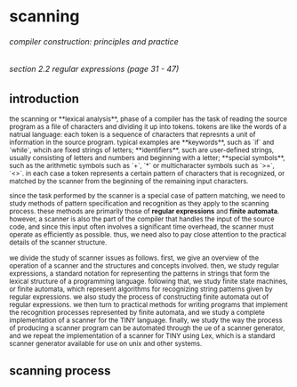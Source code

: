 #  scanning

######  compiler construction: principles and practice  

######  section 2.2 regular expressions (page 31 - 47)

##  introduction
<small>
the scanning or **lexical analysis**, phase of a compiler has the task of reading the source program as a file of characters and dividing it up into tokens.  tokens are like the words of a natrual language:  each token is a sequence of characters that represnts a unit of information in the source program.  typical examples are **keywords**, such as `if` and `while`, whcih are fixed strings of letters; **identifiers**, such are user-defined strings, usually consisting of letters and numbers and beginning with a letter; **special symbols**, such as the arithmetic symbols such as `+`, `*` or multicharacter symbols such as `>=`, `<>`.  in each case a token represents a certain pattern of characters that is recognized, or matched by the scanner from the beginning of the remaining input characters.

since the task performed by the scanner is a special case of pattern matching, we need to study methods of pattern specification and recognition as they apply to the scanning process.  these methods are primarily those of **regular expressions** and **finite automata**.  however, a scanner is also the part of the compiler that handles the input of the source code, and since this input often involves a significant time overhead, the scanner must operate as efficiently as possible.  thus, we need also to pay close attention to the practical details of the scanner structure.

we divide the study of scanner issues as follows.  first, we give an overview of the operation of a scanner and the structures and concepts involved.  then, we study regular expressions, a standard notation for representing the patterns in strings that form the lexical structure of a programming language.  following that, we study finite state machines, or finite automata, which represent algorithms for recognizing string patterns given by regular expressions.  we also study the process of constructing finite automata out of regular expressions.  we then turn to practical methods for writing programs that implement the recognition processes represented by finite automata, and we study a complete implementation of a scanner for the TINY language.  finally, we study the way the process of producing a scanner program can be automated through the ue of a scanner generator, and we repeat the implementation of a scanner for TINY using Lex, which is a standard scanner generator available for use on unix and other systems.
</small>

##  scanning process

<small>

</small>